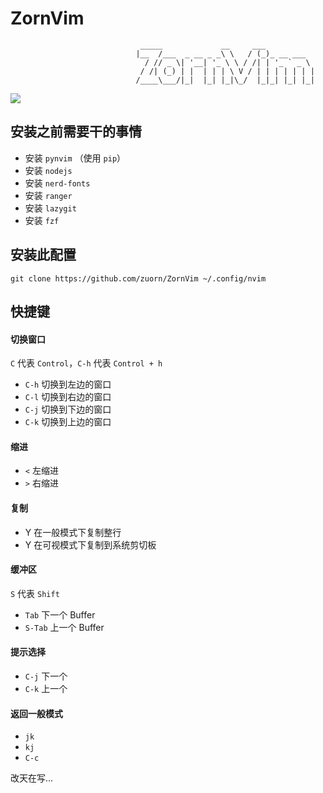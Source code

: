 # ZornVim 


                                 _____             __     ___
                                |__  /___  _ __ _ _\ \   / (_)_ __ ___
                                  / // _ \| '__| '_ \ \ / /| | '_ ` _ \
                                 / /| (_) | |  | | | \ V / | | | | | | |
                                /____\___/|_|  |_| |_|\_/  |_|_| |_| |_|

![](https://tva1.sinaimg.cn/large/008eGmZEly1gnd71frmhpj31ag0u0wyd.jpg)

## 安装之前需要干的事情

- 安装 `pynvim` （使用 `pip`）
- 安装 `nodejs`
- 安装 `nerd-fonts` 
- 安装 `ranger`
- 安装 `lazygit`
- 安装 `fzf`

## 安装此配置

```
git clone https://github.com/zuorn/ZornVim ~/.config/nvim
```

## 快捷键
#### 切换窗口
`C` 代表 `Control`，`C-h` 代表 `Control + h`
- `C-h` 切换到左边的窗口
- `C-l` 切换到右边的窗口
- `C-j` 切换到下边的窗口
- `C-k` 切换到上边的窗口

#### 缩进

- `<` 左缩进
- `>` 右缩进

#### 复制

- Y 在一般模式下复制整行
- Y 在可视模式下复制到系统剪切板

#### 缓冲区
`S` 代表 `Shift`
- `Tab` 下一个 Buffer
- `S-Tab` 上一个 Buffer

#### 提示选择

- `C-j` 下一个
- `C-k` 上一个

#### 返回一般模式

- `jk`
- `kj`
- `C-c`


改天在写...

